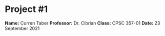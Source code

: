 # Project #1
**Name:** Curren Taber
**Professor:** Dr. Cibrian
**Class:** CPSC 357-01
**Date:** 23 September 2021
